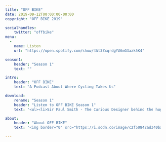 ```yaml
---
title: "OFF BIKE"
date: 2019-09-12T00:00:00-00:00
copyright: "OFF BIKE 2019"

socialhandles:
    twitter: "offbike"
menu:
  -
    name: Listen
    url: "https://open.spotify.com/show/4At3ZxqrdgYA6mG3azk5K4"

season1:
    header: "Season 1"
    text: ""

intro:
    header: "OFF BIKE"
    text: "A Podcast About Where Cycling Takes Us"

download:
    rename: "Season 1"
    header: "Listen to OFF BIKE Season 1"
    text: '<ul><li>Sir Paul Smith - The Curious Designer behind the hugely successful clothing brand</li></ul><p>You can listen to OFF BIKE wherever you get your podcasts.</p><a href="https://open.spotify.com/show/4At3ZxqrdgYA6mG3azk5K4"><img border="0" src="https://developer.spotify.com/assets/branding-guidelines/icon3@2x.png" width="80" height="80"></a>'

about:
    header: "About OFF BIKE"
    text: '<img border="0" src="https://i.scdn.co/image/c2f50842ad340badd1273fb6901995eb9746d5a8" width="156" height="156"><p>OFF BIKE is a Podcast hosted by ex-pro cyclist David Millar and business anthropologist Mikkel Rasmussen discussing what happens off in life off the bike with high profile guests. <a href="https://open.spotify.com/show/4At3ZxqrdgYA6mG3azk5K4">Listen on Spotify</a>.'

---
```


